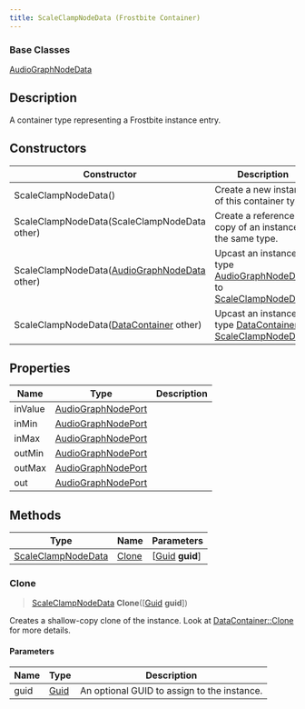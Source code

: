 ```yaml
---
title: ScaleClampNodeData (Frostbite Container)
---
```

### Base Classes

[AudioGraphNodeData](AudioGraphNodeData)

## Description

A container type representing a Frostbite instance entry.

## Constructors

| Constructor                                                                   | Description                                                                                                                 |
| ----------------------------------------------------------------------------- | --------------------------------------------------------------------------------------------------------------------------- |
| ScaleClampNodeData()                                                          | Create a new instance of this container type.                                                                               |
| ScaleClampNodeData(ScaleClampNodeData other)                                  | Create a reference copy of an instance of the same type.                                                                    |
| ScaleClampNodeData([AudioGraphNodeData](AudioGraphNodeData) other)            | Upcast an instance of type [AudioGraphNodeData](AudioGraphNodeData) to [ScaleClampNodeData](ScaleClampNodeData).            |
| ScaleClampNodeData([DataContainer](/vext/ref/cls/shr/datacontainer) other) | Upcast an instance of type [DataContainer](/vext/ref/cls/shr/datacontainer) to [ScaleClampNodeData](ScaleClampNodeData). |

## Properties

| Name    | Type                                     | Description |
| ------- | ---------------------------------------- | ----------- |
| inValue | [AudioGraphNodePort](AudioGraphNodePort) |             |
| inMin   | [AudioGraphNodePort](AudioGraphNodePort) |             |
| inMax   | [AudioGraphNodePort](AudioGraphNodePort) |             |
| outMin  | [AudioGraphNodePort](AudioGraphNodePort) |             |
| outMax  | [AudioGraphNodePort](AudioGraphNodePort) |             |
| out     | [AudioGraphNodePort](AudioGraphNodePort) |             |

## Methods

| Type                                     | Name            | Parameters                                     |
| ---------------------------------------- | --------------- | ---------------------------------------------- |
| [ScaleClampNodeData](ScaleClampNodeData) | [Clone](#clone) | \[[Guid](/vext/ref/cls/shr/guid) **guid**\] |

### Clone

> [ScaleClampNodeData](ScaleClampNodeData) **Clone**(\[[Guid](/vext/ref/cls/shr/guid) **guid**\])

Creates a shallow-copy clone of the instance. Look at [DataContainer::Clone](/vext/ref/cls/shr/datacontainer#clone) for more details.

#### Parameters

| Name | Type         | Description                                 |
| ---- | ------------ | ------------------------------------------- |
| guid | [Guid](Guid) | An optional GUID to assign to the instance. |
